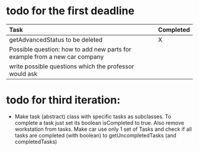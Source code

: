 # todo for the first deadline

| Task                                                                       | Completed |
|:---------------------------------------------------------------------------|:----------|
| getAdvancedStatus to be deleted                                            | X         |
| Possible question: how to add new parts for example from a new car company |           |
| write possible questions which the professor would ask                     |           |

# todo for third iteration:
- Make task (abstract) class with specific tasks as subclasses. To complete a task just set its boolean isCompleted to true. 
Also remove workstation from tasks. Make car use only 1 set of Tasks and check if all tasks are completed (with boolean)
to getUncompletedTasks (and completedTasks)